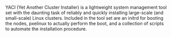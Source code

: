 YACI (Yet Another Cluster Installer) is a lightweight system management tool set with the daunting task of reliably and quickly installing large-scale (and small-scale) Linux clusters. Included in the tool set are an initrd for booting the nodes, pxelinux to actually perform the boot, and a collection of scripts to automate the installation procedure.